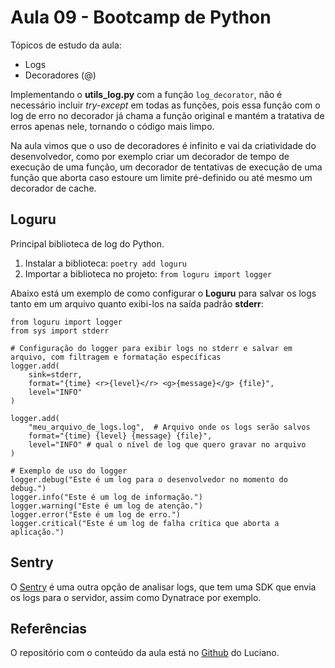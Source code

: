 # Aula 09 - Bootcamp de Python

Tópicos de estudo da aula:
- Logs
- Decoradores (@)

Implementando o **utils_log.py** com a função `log_decorator`, não é necessário incluir *try-except* em todas as funções, pois essa função com o log de erro no decorador já chama a função original e mantém a tratativa de erros apenas nele, tornando o código mais limpo.

Na aula vimos que o uso de decoradores é infinito e vai da criatividade do desenvolvedor, como por exemplo criar um decorador de tempo de execução de uma função, um decorador de tentativas de execução de uma função que aborta caso estoure um limite pré-definido ou até mesmo um decorador de cache.

## Loguru

Principal biblioteca de log do Python.

1. Instalar a biblioteca: `poetry add loguru`
2. Importar a biblioteca no projeto: `from loguru import logger`

Abaixo está um exemplo de como configurar o **Loguru** para salvar os logs tanto em um arquivo quanto exibi-los na saída padrão **stderr**:

```
from loguru import logger
from sys import stderr

# Configuração do logger para exibir logs no stderr e salvar em arquivo, com filtragem e formatação específicas
logger.add(
    sink=stderr,
    format="{time} <r>{level}</r> <g>{message}</g> {file}",
    level="INFO"
)

logger.add(
    "meu_arquivo_de_logs.log",  # Arquivo onde os logs serão salvos
    format="{time} {level} {message} {file}",
    level="INFO" # qual o nível de log que quero gravar no arquivo
)

# Exemplo de uso do logger
logger.debug("Este é um log para o desenvolvedor no momento do debug.")
logger.info("Este é um log de informação.")
logger.warning("Este é um log de atenção.")
logger.error("Este é um log de erro.")
logger.critical("Este é um log de falha crítica que aborta a aplicação.")
```

## Sentry

O [Sentry](https://github.com/lvgalvao/data-engineering-roadmap/tree/main/Bootcamp%20-%20Python%20para%20dados/aula09) é uma outra opção de analisar logs, que tem uma SDK que envia os logs para o servidor, assim como Dynatrace por exemplo.

## Referências

O repositório com o conteúdo da aula está no [Github](https://github.com/lvgalvao/data-engineering-roadmap/tree/main/Bootcamp%20-%20Python%20para%20dados/aula09) do Luciano.
